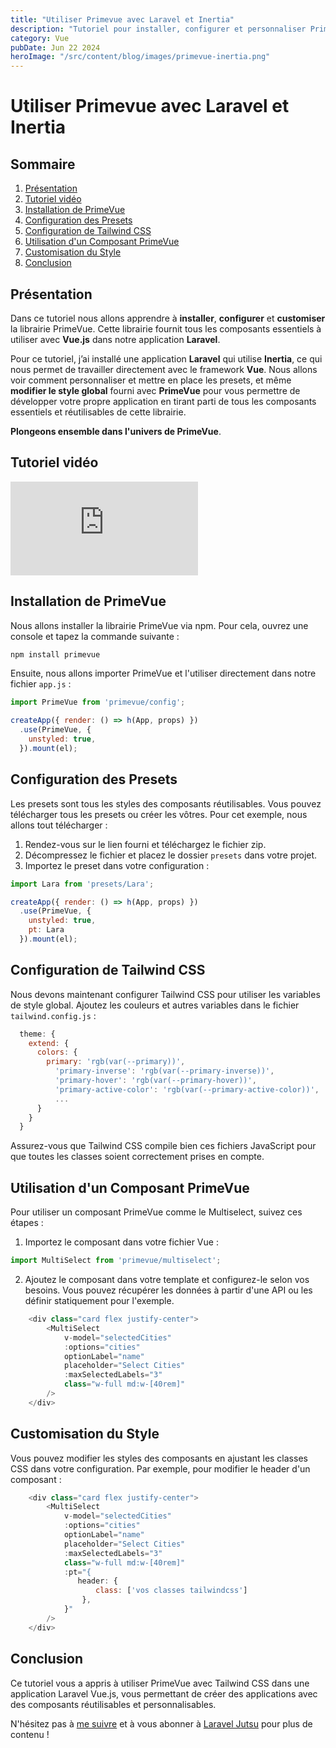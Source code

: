 ```yaml
---
title: "Utiliser Primevue avec Laravel et Inertia"
description: "Tutoriel pour installer, configurer et personnaliser PrimeVue avec une application Laravel et Inertia."
category: Vue
pubDate: Jun 22 2024
heroImage: "/src/content/blog/images/primevue-inertia.png"
---
```


# Utiliser Primevue avec Laravel et Inertia

## Sommaire
1. [Présentation](#presentation)
2. [Tutoriel vidéo](#tutorielvideo)
3. [Installation de PrimeVue](#installation-primevue)
4. [Configuration des Presets](#configuration-presets)
5. [Configuration de Tailwind CSS](#configuration-tailwind)
6. [Utilisation d'un Composant PrimeVue](#utilisation-composant)
7. [Customisation du Style](#customisation-style)
8. [Conclusion](#conclusion)

## Présentation <a name="presentation"></a>

Dans ce tutoriel nous allons apprendre à **installer**, **configurer** et **customiser** la librairie PrimeVue. Cette librairie fournit tous les composants essentiels à utiliser avec **Vue.js** dans notre application **Laravel**.

Pour ce tutoriel, j’ai installé une application **Laravel** qui utilise **Inertia**, ce qui nous permet de travailler directement avec le framework **Vue**. Nous allons voir comment personnaliser et mettre en place les presets, et même **modifier le style global** fourni avec **PrimeVue** pour vous permettre de développer votre propre application en tirant parti de tous les composants essentiels et réutilisables de cette librairie.

**Plongeons ensemble dans l'univers de PrimeVue**.

## Tutoriel vidéo <a name="tutorielvideo"></a>

<iframe class="w-full aspect-video" src="https://www.youtube.com/embed/ZRm5_9ACCA0" frameborder="0" allowfullscreen></iframe>

## Installation de PrimeVue <a name="installation-primevue"></a>
Nous allons installer la librairie PrimeVue via npm. Pour cela, ouvrez une console et tapez la commande suivante :

```bash
npm install primevue
```

Ensuite, nous allons importer PrimeVue et l'utiliser directement dans notre fichier `app.js` :

```js
import PrimeVue from 'primevue/config';

createApp({ render: () => h(App, props) })
  .use(PrimeVue, {
    unstyled: true,
  }).mount(el);
```

## Configuration des Presets <a name="configuration-presets"></a>

Les presets sont tous les styles des composants réutilisables. Vous pouvez télécharger tous les presets ou créer les vôtres. Pour cet exemple, nous allons tout télécharger :

1. Rendez-vous sur le lien fourni et téléchargez le fichier zip.
2. Décompressez le fichier et placez le dossier `presets` dans votre projet.
3. Importez le preset dans votre configuration :

```js
import Lara from 'presets/Lara';

createApp({ render: () => h(App, props) })
  .use(PrimeVue, {
    unstyled: true,
    pt: Lara
  }).mount(el);
```

 ## Configuration de Tailwind CSS <a name="configuration-tailwind"></a>

Nous devons maintenant configurer Tailwind CSS pour utiliser les variables de style global. Ajoutez les couleurs et autres variables dans le fichier `tailwind.config.js` :

```js
  theme: {
    extend: {
      colors: {
        primary: 'rgb(var(--primary))',
          'primary-inverse': 'rgb(var(--primary-inverse))',
          'primary-hover': 'rgb(var(--primary-hover))',
          'primary-active-color': 'rgb(var(--primary-active-color))',
          ...
      }
    }
  }
```
Assurez-vous que Tailwind CSS compile bien ces fichiers JavaScript pour que toutes les classes soient correctement prises en compte.

## Utilisation d'un Composant PrimeVue <a name="utilisation-composant"></a>

Pour utiliser un composant PrimeVue comme le Multiselect, suivez ces étapes :

1. Importez le composant dans votre fichier Vue :

```js
import MultiSelect from 'primevue/multiselect';
```

2. Ajoutez le composant dans votre template et configurez-le selon vos besoins. Vous pouvez récupérer les données à partir d'une API ou les définir statiquement pour l'exemple.

```js
    <div class="card flex justify-center">
        <MultiSelect
            v-model="selectedCities"
            :options="cities"
            optionLabel="name"
            placeholder="Select Cities"
            :maxSelectedLabels="3"
            class="w-full md:w-[40rem]"
        />
    </div>
```

## Customisation du Style <a name="customisation-style"></a>

Vous pouvez modifier les styles des composants en ajustant les classes CSS dans votre configuration. Par exemple, pour modifier le header d'un composant :

```js
    <div class="card flex justify-center">
        <MultiSelect
            v-model="selectedCities"
            :options="cities"
            optionLabel="name"
            placeholder="Select Cities"
            :maxSelectedLabels="3"
            class="w-full md:w-[40rem]"
            :pt="{
               header: {
                   class: ['vos classes tailwindcss']
                },
            }"
        />
    </div>
```

## Conclusion <a name="conclusion"></a>

Ce tutoriel vous a appris à utiliser PrimeVue avec Tailwind CSS dans une application Laravel Vue.js, vous permettant de créer des applications avec des composants réutilisables et personnalisables.

N'hésitez pas à [me suivre](https://twitter.com/LaravelJutsu) et à vous abonner à [Laravel Jutsu](https://www.youtube.com/@LaravelJutsu) pour plus de contenu !
